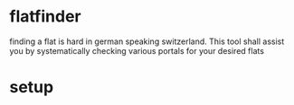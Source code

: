 # flatfinder
finding a flat is hard in german speaking switzerland. This tool shall assist you by systematically checking various portals for your desired flats

# setup

